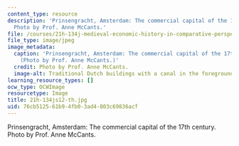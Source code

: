 ```yaml
---
content_type: resource
description: 'Prinsengracht, Amsterdam: The commercial capital of the 17th century.
  Photo by Prof. Anne McCants.'
file: /courses/21h-134j-medieval-economic-history-in-comparative-perspective-spring-2012/76cb512561b94fb03ad4803c69836acf_21h-134js12-th.jpg
file_type: image/jpeg
image_metadata:
  caption: 'Prinsengracht, Amsterdam: The commercial capital of the 17th century.
    (Photo by Prof. Anne McCants.)'
  credit: Photo by Prof. Anne McCants.
  image-alt: Traditional Dutch buildings with a canal in the foreground.
learning_resource_types: []
ocw_type: OCWImage
resourcetype: Image
title: 21h-134js12-th.jpg
uid: 76cb5125-61b9-4fb0-3ad4-803c69836acf
---
```

Prinsengracht, Amsterdam: The commercial capital of the 17th century. Photo by Prof. Anne McCants.

